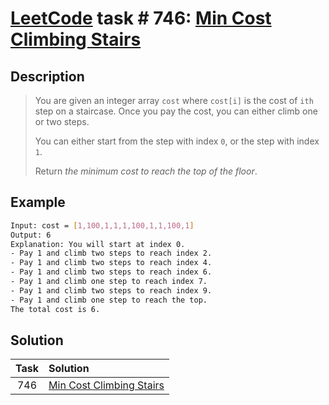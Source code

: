# [LeetCode][leetcode] task # 746: [Min Cost Climbing Stairs][task]

Description
-----------

> You are given an integer array `cost` where `cost[i]`
> is the cost of `ith` step on a staircase.
> Once you pay the cost, you can either climb one or two steps.
>
> You can either start from the step with index `0`,
> or the step with index `1`.
>
> Return _the minimum cost to reach the top of the floor_.

Example
-------

```sh
Input: cost = [1,100,1,1,1,100,1,1,100,1]
Output: 6
Explanation: You will start at index 0.
- Pay 1 and climb two steps to reach index 2.
- Pay 1 and climb two steps to reach index 4.
- Pay 1 and climb two steps to reach index 6.
- Pay 1 and climb one step to reach index 7.
- Pay 1 and climb two steps to reach index 9.
- Pay 1 and climb one step to reach the top.
The total cost is 6.
```

Solution
--------

| Task | Solution                             |
|:----:|:-------------------------------------|
| 746  | [Min Cost Climbing Stairs][solution] |


[leetcode]: <http://leetcode.com/>
[task]: <https://leetcode.com/problems/min-cost-climbing-stairs/>
[solution]: <https://github.com/wellaxis/witalis-jkit/blob/main/module/tasks/src/main/java/com/witalis/jkit/tasks/core/task/leetcode/h8/p746/option/Practice.java>
